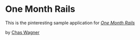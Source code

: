 # One Month Rails

This is the pinteresting sample application for
[*One Month Rails*](http://onemonthrails.com)

by [Chas Wagner](http://chasfwagner.com)
